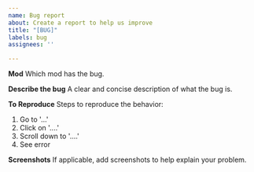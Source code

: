 ```yaml
---
name: Bug report
about: Create a report to help us improve
title: "[BUG]"
labels: bug
assignees: ''

---
```


**Mod**
Which mod has the bug.

**Describe the bug**
A clear and concise description of what the bug is.

**To Reproduce**
Steps to reproduce the behavior:
1. Go to '...'
2. Click on '....'
3. Scroll down to '....'
4. See error

**Screenshots**
If applicable, add screenshots to help explain your problem.
